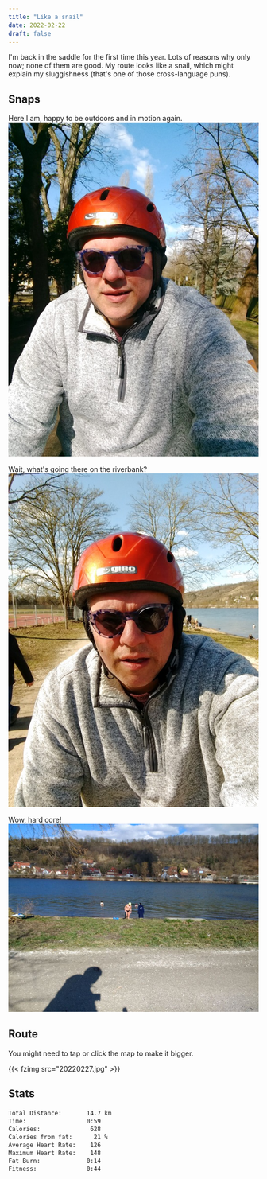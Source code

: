 ```yaml
---
title: "Like a snail"
date: 2022-02-22
draft: false
---
```


I'm back in the saddle for the first time this year.  Lots of reasons why only now; none of them are good.  My route looks like a snail, which might explain my sluggishness (that's one of those cross-language puns).




## Snaps

Here I am, happy to be outdoors and in motion again.
![](IMG_20220227_120450420_s.jpg)

Wait, what's going there on the riverbank?
![](IMG_20220227_115554296_s.jpg)

Wow, hard core!
![](IMG_20220227_115542590_s.jpg)

## Route
You might need to tap or click the map to make it bigger.

{{< fzimg src="20220227.jpg" >}}

## Stats

```
Total Distance:       14.7 km
Time:                 0:59
Calories:              628
Calories from fat:      21 %
Average Heart Rate:    126
Maximum Heart Rate:    148
Fat Burn:             0:14
Fitness:              0:44
```

